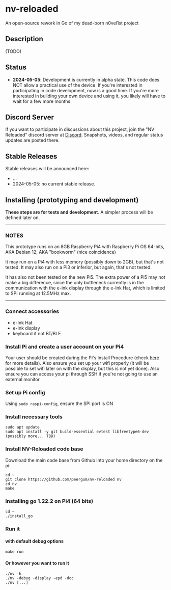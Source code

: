 # nv-reloaded
An open-source rework in Go of my dead-born n0vel1st project

## Description

(TODO)

## Status

- **2024-05-05**: Development is currently in alpha state. This code
does NOT allow a practical use of the device. If you're
interested in participating in code development, now is a good
time. If you're more interested in building your own device and
using it, you likely will have to wait for a few more months.

## Discord Server

If you want to participate in discussions about this project,
join the "NV Reloaded" discord server at [Discord][discord].
Snapshots, videos, and regular status updates are posted there.

## Stable Releases

Stable releases will be announced here:
- ...
- 2024-05-05: no current stable release.

## Installing (prototyping and development)

**These steps are for tests and development**. A simpler
process will be defined later on.

<hr>

### NOTES

This prototype runs on an 8GB Raspberry Pi4 with
Raspberry Pi OS 64-bits, AKA Debian 12, AKA "bookworm" (nice coincidence)

It may run on a Pi4 with less memory (possibly down to
2GB), but that's not tested. It may also run on a Pi3 or
inferior, but again, that's not tested.

It has also not been tested on the new Pi5. The extra power
of a Pi5 may not make a big difference, since the only
bottleneck currently is in the communication with the
e-ink display through the e-Ink Hat, which is limited
to SPI running at 12.5MHz max.

<hr>

### Connect accessories

* e-Ink Hat
* e-Ink display
* keyboard if not BT/BLE

### Install Pi and create a user account on your Pi4

Your user should be created during the Pi's Install
Procedure (check [here][pi-install] for more details).
Also ensure you set up your wifi properly (it will be
possible to set wifi later on with the display, but
this is not yet done). Also ensure you can access your
pi through SSH if you're not going to use an external
monitor.

### Set up Pi config

Using `sudo raspi-config`, ensure the SPI port is ON

### Install necessary tools

```
sudo apt update
sudo apt install -y git build-essential evtest libfreetype6-dev
(possibly more... TBD)
```

### Install NV-Reloaded code base

Download the main code base from Github into your home
directory on the pi:
```
cd ~
git clone https://github.com/peergum/nv-reloaded nv
cd nv
make
```

### Installing go 1.22.2 on Pi4 (64 bits)

```
cd ~
./install_go
```

### Run it

#### with default debug options
```
make run
```

#### Or however you want to run it
```
./nv -h
./nv -debug -display -epd -doc
./nv [...]
```

[pi-install]: https://www.raspberrypi.com/software/
[discord]: https://discord.gg/FJxdYGMF